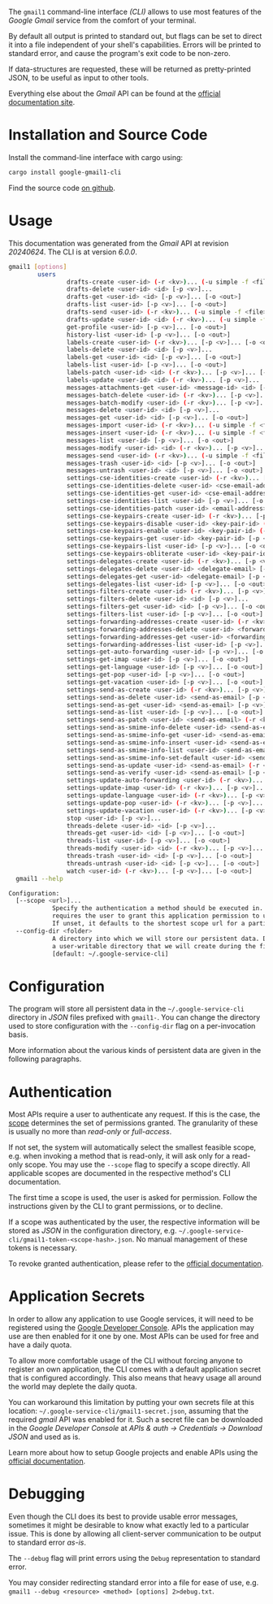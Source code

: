 <!---
DO NOT EDIT !
This file was generated automatically from 'src/generator/templates/cli/README.md.mako'
DO NOT EDIT !
-->
The `gmail1` command-line interface *(CLI)* allows to use most features of the *Google Gmail* service from the comfort of your terminal.

By default all output is printed to standard out, but flags can be set to direct it into a file independent of your shell's
capabilities. Errors will be printed to standard error, and cause the program's exit code to be non-zero.

If data-structures are requested, these will be returned as pretty-printed JSON, to be useful as input to other tools.

Everything else about the *Gmail* API can be found at the
[official documentation site](https://developers.google.com/gmail/api/).

# Installation and Source Code

Install the command-line interface with cargo using:

```bash
cargo install google-gmail1-cli
```

Find the source code [on github](https://github.com/Byron/google-apis-rs/tree/main/gen/gmail1-cli).

# Usage

This documentation was generated from the *Gmail* API at revision *20240624*. The CLI is at version *6.0.0*.

```bash
gmail1 [options]
        users
                drafts-create <user-id> (-r <kv>)... (-u simple -f <file> [-m <mime>]) [-p <v>]... [-o <out>]
                drafts-delete <user-id> <id> [-p <v>]...
                drafts-get <user-id> <id> [-p <v>]... [-o <out>]
                drafts-list <user-id> [-p <v>]... [-o <out>]
                drafts-send <user-id> (-r <kv>)... (-u simple -f <file> [-m <mime>]) [-p <v>]... [-o <out>]
                drafts-update <user-id> <id> (-r <kv>)... (-u simple -f <file> [-m <mime>]) [-p <v>]... [-o <out>]
                get-profile <user-id> [-p <v>]... [-o <out>]
                history-list <user-id> [-p <v>]... [-o <out>]
                labels-create <user-id> (-r <kv>)... [-p <v>]... [-o <out>]
                labels-delete <user-id> <id> [-p <v>]...
                labels-get <user-id> <id> [-p <v>]... [-o <out>]
                labels-list <user-id> [-p <v>]... [-o <out>]
                labels-patch <user-id> <id> (-r <kv>)... [-p <v>]... [-o <out>]
                labels-update <user-id> <id> (-r <kv>)... [-p <v>]... [-o <out>]
                messages-attachments-get <user-id> <message-id> <id> [-p <v>]... [-o <out>]
                messages-batch-delete <user-id> (-r <kv>)... [-p <v>]...
                messages-batch-modify <user-id> (-r <kv>)... [-p <v>]...
                messages-delete <user-id> <id> [-p <v>]...
                messages-get <user-id> <id> [-p <v>]... [-o <out>]
                messages-import <user-id> (-r <kv>)... (-u simple -f <file> [-m <mime>]) [-p <v>]... [-o <out>]
                messages-insert <user-id> (-r <kv>)... (-u simple -f <file> [-m <mime>]) [-p <v>]... [-o <out>]
                messages-list <user-id> [-p <v>]... [-o <out>]
                messages-modify <user-id> <id> (-r <kv>)... [-p <v>]... [-o <out>]
                messages-send <user-id> (-r <kv>)... (-u simple -f <file> [-m <mime>]) [-p <v>]... [-o <out>]
                messages-trash <user-id> <id> [-p <v>]... [-o <out>]
                messages-untrash <user-id> <id> [-p <v>]... [-o <out>]
                settings-cse-identities-create <user-id> (-r <kv>)... [-p <v>]... [-o <out>]
                settings-cse-identities-delete <user-id> <cse-email-address> [-p <v>]...
                settings-cse-identities-get <user-id> <cse-email-address> [-p <v>]... [-o <out>]
                settings-cse-identities-list <user-id> [-p <v>]... [-o <out>]
                settings-cse-identities-patch <user-id> <email-address> (-r <kv>)... [-p <v>]... [-o <out>]
                settings-cse-keypairs-create <user-id> (-r <kv>)... [-p <v>]... [-o <out>]
                settings-cse-keypairs-disable <user-id> <key-pair-id> (-r <kv>)... [-p <v>]... [-o <out>]
                settings-cse-keypairs-enable <user-id> <key-pair-id> (-r <kv>)... [-p <v>]... [-o <out>]
                settings-cse-keypairs-get <user-id> <key-pair-id> [-p <v>]... [-o <out>]
                settings-cse-keypairs-list <user-id> [-p <v>]... [-o <out>]
                settings-cse-keypairs-obliterate <user-id> <key-pair-id> (-r <kv>)... [-p <v>]...
                settings-delegates-create <user-id> (-r <kv>)... [-p <v>]... [-o <out>]
                settings-delegates-delete <user-id> <delegate-email> [-p <v>]...
                settings-delegates-get <user-id> <delegate-email> [-p <v>]... [-o <out>]
                settings-delegates-list <user-id> [-p <v>]... [-o <out>]
                settings-filters-create <user-id> (-r <kv>)... [-p <v>]... [-o <out>]
                settings-filters-delete <user-id> <id> [-p <v>]...
                settings-filters-get <user-id> <id> [-p <v>]... [-o <out>]
                settings-filters-list <user-id> [-p <v>]... [-o <out>]
                settings-forwarding-addresses-create <user-id> (-r <kv>)... [-p <v>]... [-o <out>]
                settings-forwarding-addresses-delete <user-id> <forwarding-email> [-p <v>]...
                settings-forwarding-addresses-get <user-id> <forwarding-email> [-p <v>]... [-o <out>]
                settings-forwarding-addresses-list <user-id> [-p <v>]... [-o <out>]
                settings-get-auto-forwarding <user-id> [-p <v>]... [-o <out>]
                settings-get-imap <user-id> [-p <v>]... [-o <out>]
                settings-get-language <user-id> [-p <v>]... [-o <out>]
                settings-get-pop <user-id> [-p <v>]... [-o <out>]
                settings-get-vacation <user-id> [-p <v>]... [-o <out>]
                settings-send-as-create <user-id> (-r <kv>)... [-p <v>]... [-o <out>]
                settings-send-as-delete <user-id> <send-as-email> [-p <v>]...
                settings-send-as-get <user-id> <send-as-email> [-p <v>]... [-o <out>]
                settings-send-as-list <user-id> [-p <v>]... [-o <out>]
                settings-send-as-patch <user-id> <send-as-email> (-r <kv>)... [-p <v>]... [-o <out>]
                settings-send-as-smime-info-delete <user-id> <send-as-email> <id> [-p <v>]...
                settings-send-as-smime-info-get <user-id> <send-as-email> <id> [-p <v>]... [-o <out>]
                settings-send-as-smime-info-insert <user-id> <send-as-email> (-r <kv>)... [-p <v>]... [-o <out>]
                settings-send-as-smime-info-list <user-id> <send-as-email> [-p <v>]... [-o <out>]
                settings-send-as-smime-info-set-default <user-id> <send-as-email> <id> [-p <v>]...
                settings-send-as-update <user-id> <send-as-email> (-r <kv>)... [-p <v>]... [-o <out>]
                settings-send-as-verify <user-id> <send-as-email> [-p <v>]...
                settings-update-auto-forwarding <user-id> (-r <kv>)... [-p <v>]... [-o <out>]
                settings-update-imap <user-id> (-r <kv>)... [-p <v>]... [-o <out>]
                settings-update-language <user-id> (-r <kv>)... [-p <v>]... [-o <out>]
                settings-update-pop <user-id> (-r <kv>)... [-p <v>]... [-o <out>]
                settings-update-vacation <user-id> (-r <kv>)... [-p <v>]... [-o <out>]
                stop <user-id> [-p <v>]...
                threads-delete <user-id> <id> [-p <v>]...
                threads-get <user-id> <id> [-p <v>]... [-o <out>]
                threads-list <user-id> [-p <v>]... [-o <out>]
                threads-modify <user-id> <id> (-r <kv>)... [-p <v>]... [-o <out>]
                threads-trash <user-id> <id> [-p <v>]... [-o <out>]
                threads-untrash <user-id> <id> [-p <v>]... [-o <out>]
                watch <user-id> (-r <kv>)... [-p <v>]... [-o <out>]
  gmail1 --help

Configuration:
  [--scope <url>]...
            Specify the authentication a method should be executed in. Each scope
            requires the user to grant this application permission to use it.
            If unset, it defaults to the shortest scope url for a particular method.
  --config-dir <folder>
            A directory into which we will store our persistent data. Defaults to
            a user-writable directory that we will create during the first invocation.
            [default: ~/.google-service-cli]

```

# Configuration

The program will store all persistent data in the `~/.google-service-cli` directory in *JSON* files prefixed with `gmail1-`.  You can change the directory used to store configuration with the `--config-dir` flag on a per-invocation basis.

More information about the various kinds of persistent data are given in the following paragraphs.

# Authentication

Most APIs require a user to authenticate any request. If this is the case, the [scope][scopes] determines the
set of permissions granted. The granularity of these is usually no more than *read-only* or *full-access*.

If not set, the system will automatically select the smallest feasible scope, e.g. when invoking a
method that is read-only, it will ask only for a read-only scope.
You may use the `--scope` flag to specify a scope directly.
All applicable scopes are documented in the respective method's CLI documentation.

The first time a scope is used, the user is asked for permission. Follow the instructions given
by the CLI to grant permissions, or to decline.

If a scope was authenticated by the user, the respective information will be stored as *JSON* in the configuration
directory, e.g. `~/.google-service-cli/gmail1-token-<scope-hash>.json`. No manual management of these tokens
is necessary.

To revoke granted authentication, please refer to the [official documentation][revoke-access].

# Application Secrets

In order to allow any application to use Google services, it will need to be registered using the
[Google Developer Console][google-dev-console]. APIs the application may use are then enabled for it
one by one. Most APIs can be used for free and have a daily quota.

To allow more comfortable usage of the CLI without forcing anyone to register an own application, the CLI
comes with a default application secret that is configured accordingly. This also means that heavy usage
all around the world may deplete the daily quota.

You can workaround this limitation by putting your own secrets file at this location:
`~/.google-service-cli/gmail1-secret.json`, assuming that the required *gmail* API
was enabled for it. Such a secret file can be downloaded in the *Google Developer Console* at
*APIs & auth -> Credentials -> Download JSON* and used as is.

Learn more about how to setup Google projects and enable APIs using the [official documentation][google-project-new].


# Debugging

Even though the CLI does its best to provide usable error messages, sometimes it might be desirable to know
what exactly led to a particular issue. This is done by allowing all client-server communication to be
output to standard error *as-is*.

The `--debug` flag will print errors using the `Debug` representation to standard error.

You may consider redirecting standard error into a file for ease of use, e.g. `gmail1 --debug <resource> <method> [options] 2>debug.txt`.


[scopes]: https://developers.google.com/+/api/oauth#scopes
[revoke-access]: http://webapps.stackexchange.com/a/30849
[google-dev-console]: https://console.developers.google.com/
[google-project-new]: https://developers.google.com/console/help/new/
